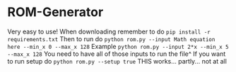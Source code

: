 # ROM-Generator
Very easy to use!
When downloading remember to do `pip install -r requirements.txt`
Then to run do `python rom.py --input Math equation here --min_x 0 --max_x 128`
Example `python rom.py --input 2*x --min_x 5 --max_x 128`
You need to have all of those inputs to run the file^
If you want to run setup do `python rom.py --setup true` THIS works... partly... not at all

